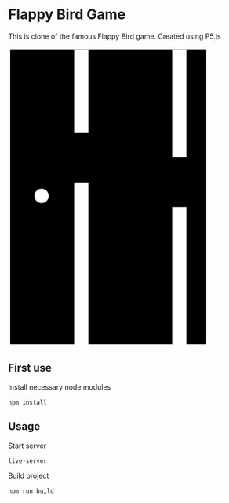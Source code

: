 # Flappy Bird Game
This is clone of the famous Flappy Bird game. Created using P5.js

![](./flappy-bird.gif)

## First use
Install necessary node modules
```shell
npm install
```

## Usage
Start server
```shell
live-server
```

Build project
```shell
npm run build
```
